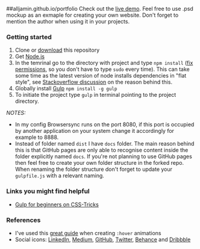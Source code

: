 ##alljamin.github.io/portfolio
Check out the [live demo](https://alljamin.github.io/portfolio).
Feel free to use .psd mockup as an exmaple for creating your own website. Don't forget to mention the author when using it in your projects.

### Getting started
1. Clone or [download](https://github.com/alljamin/alljamin.github.io/archive/master.zip) this repository
2. Get [Node.js](https://nodejs.org/)
3. In the temrinal go to the directory with project and type ```npm install``` ([fix permissions](https://docs.npmjs.com/getting-started/fixing-npm-permissions), so you don't have to type ```sudo``` every time). This can take some time as the latest version of node installs dependencies in "flat style", see [Stackoverflow discussion](http://stackoverflow.com/questions/33794319/too-many-npm-modules-are-installed-after-execute-npm-install) on the reason behind this. 
4. Globally install [Gulp](http://gulpjs.com/) `npm install -g gulp` 
5. To initiate the project type `gulp` in terminal pointing to the project directory. 

*NOTES:*
- In my config Browsersync runs on the port 8080, if this port is occupied by another application on your system change it accordingly for example to 8888.
- Instead of folder named `dist` I have `docs` folder. The main reason behind this is that GitHub pages are only able to recognise content inside the folder explicitly named `docs`. If you're not planning to use GitHub pages then feel free to create your own folder structure in the forked repo. When renaming the folder structure don't forget to update your `gulpfile.js` with a relevant naming.

### Links you might find helpful
- [Gulp for beginners on CSS-Tricks](https://css-tricks.com/gulp-for-beginners/)

### References
- I've used this [great guide](http://tobiasahlin.com/blog/css-trick-animating-link-underlines/) when creating `:hover` animations
- Social icons: [LinkedIn](http://www.flaticon.com/free-icon/linkedin-logo_34227#term=linkedin&page=1&position=6), [Medium](https://medium.design/logos-and-brand-guidelines-f1a01a733592#.6mfd5kto4), [GitHub](http://www.flaticon.com/free-icon/github-logo_25231#term=github&page=1&position=2), [Twitter](http://www.flaticon.com/free-icon/twitter_23931#term=twitter&page=1&position=14), [Behance](http://www.flaticon.com/free-icon/behance-logo_34364#term=behance&page=1&position=6) and [Dribbble](https://dribbble.com/branding) 

